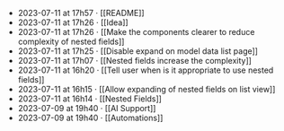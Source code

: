 - 2023-07-11 at 17h57 · [[README]]
- 2023-07-11 at 17h26 · [[Idea]]
- 2023-07-11 at 17h26 · [[Make the components clearer to reduce complexity of nested fields]]
- 2023-07-11 at 17h25 · [[Disable expand on model data list page]]
- 2023-07-11 at 17h07 · [[Nested fields increase the complexity]]
- 2023-07-11 at 16h20 · [[Tell user when is it appropriate to use nested fields]]
- 2023-07-11 at 16h15 · [[Allow expanding of nested fields on list view]]
- 2023-07-11 at 16h14 · [[Nested Fields]]
- 2023-07-09 at 19h40 · [[AI Support]]
- 2023-07-09 at 19h40 · [[Automations]]
